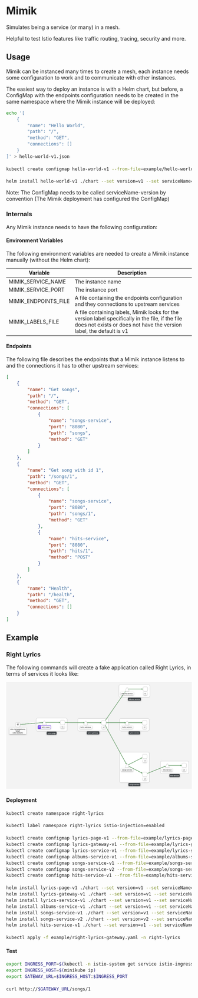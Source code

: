 # Mimik

Simulates being a service (or many) in a mesh. 

Helpful to test Istio features like traffic routing, tracing, security and more. 

## Usage

Mimik can be instanced many times to create a mesh, each instance needs some configuration to work and to communicate with other instances.

The easiest way to deploy an instance is with a Helm chart, but before, a ConfigMap with the endpoints configuration needs to be created in the same namespace where the Mimik instance will be deployed:

```bash
echo '[
    {
        "name": "Hello World",
        "path": "/",
        "method": "GET",
        "connections": []
    }
]' > hello-world-v1.json

kubectl create configmap hello-world-v1 --from-file=example/hello-world-v1.json -n hello-world

helm install hello-world-v1 ./chart --set version=v1 --set serviceName=hello-world -n hello-world
```

Note: The ConfigMap needs to be called serviceName-version by convention (The Mimik deployment has configured the ConfigMap)

### Internals

Any Mimik instance needs to have the following configuration:

#### Environment Variables

The following environment variables are needed to create a Mimik instance manually (without the Helm chart):

| Variable | Description |
| - | - |
| MIMIK_SERVICE_NAME | The instance name |
| MIMIK_SERVICE_PORT | The instance port |
| MIMIK_ENDPOINTS_FILE | A file containing the endpoints configuration and they connections to upstream services |
| MIMIK_LABELS_FILE | A file containing labels, Mimik looks for the version label specifically in the file, if the file does not exists or does not have the version label, the default is v1 |

#### Endpoints

The following file describes the endpoints that a Mimik instance listens to and the connections it has to other upstream services:

```json
[
    {
        "name": "Get songs",
        "path": "/",
        "method": "GET",
        "connections": [
            {
                "name": "songs-service",
                "port": "8080",
                "path": "songs",
                "method": "GET"
            }
        ]
    },
    {
        "name": "Get song with id 1",
        "path": "/songs/1",
        "method": "GET",
        "connections": [
            {
                "name": "songs-service",
                "port": "8080",
                "path": "songs/1",
                "method": "GET"
            },
            {
                "name": "hits-service",
                "port": "8080",
                "path": "hits/1",
                "method": "POST"
            }
        ]
    },
    {
        "name": "Health",
        "path": "/health",
        "method": "GET",
        "connections": []
    }
]
```

## Example

### Right Lyrics

The following commands will create a fake application called Right Lyrics, in terms of services it looks like:

![right-lyrics](./example/mesh.png)

#### Deployment

```bash
kubectl create namespace right-lyrics

kubectl label namespace right-lyrics istio-injection=enabled

kubectl create configmap lyrics-page-v1 --from-file=example/lyrics-page-v1.json -n right-lyrics
kubectl create configmap lyrics-gateway-v1 --from-file=example/lyrics-gateway-v1.json -n right-lyrics
kubectl create configmap lyrics-service-v1 --from-file=example/lyrics-service-v1.json -n right-lyrics
kubectl create configmap albums-service-v1 --from-file=example/albums-service-v1.json -n right-lyrics
kubectl create configmap songs-service-v1 --from-file=example/songs-service-v1.json -n right-lyrics
kubectl create configmap songs-service-v2 --from-file=example/songs-service-v2.json -n right-lyrics
kubectl create configmap hits-service-v1 --from-file=example/hits-service-v1.json -n right-lyrics

helm install lyrics-page-v1 ./chart --set version=v1 --set serviceName=lyrics-page -n right-lyrics
helm install lyrics-gateway-v1 ./chart --set version=v1 --set serviceName=lyrics-gateway -n right-lyrics
helm install lyrics-service-v1 ./chart --set version=v1 --set serviceName=lyrics-service -n right-lyrics
helm install albums-service-v1 ./chart --set version=v1 --set serviceName=albums-service -n right-lyrics
helm install songs-service-v1 ./chart --set version=v1 --set serviceName=songs-service -n right-lyrics
helm install songs-service-v2 ./chart --set version=v2 --set serviceName=songs-service --set createService=false -n right-lyrics
helm install hits-service-v1 ./chart --set version=v1 --set serviceName=hits-service -n right-lyrics

kubectl apply -f example/right-lyrics-gateway.yaml -n right-lyrics
```

#### Test

```bash
export INGRESS_PORT=$(kubectl -n istio-system get service istio-ingressgateway -o jsonpath='{.spec.ports[?(@.name=="http2")].nodePort}')
export INGRESS_HOST=$(minikube ip)
export GATEWAY_URL=$INGRESS_HOST:$INGRESS_PORT 

curl http://$GATEWAY_URL/songs/1
```
